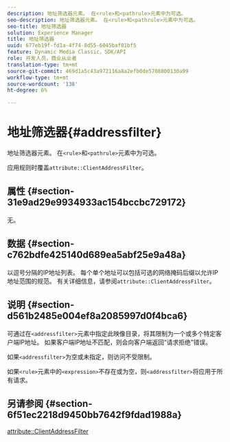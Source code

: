 ```yaml
---
description: 地址筛选器元素。 在<rule>和<pathrule>元素中为可选。
seo-description: 地址筛选器元素。 在<rule>和<pathrule>元素中为可选。
seo-title: 地址筛选器
solution: Experience Manager
title: 地址筛选器
uuid: 677eb19f-fd1a-4f74-8d55-6045baf01bf5
feature: Dynamic Media Classic，SDK/API
role: 开发人员，商业从业者
translation-type: tm+mt
source-git-commit: 469d1a5c43a972116a8a2efb0de5708800130a99
workflow-type: tm+mt
source-wordcount: '138'
ht-degree: 6%

---
```



# 地址筛选器{#addressfilter}

地址筛选器元素。 在`<rule>`和`<pathrule>`元素中为可选。

应用规则时覆盖`attribute::ClientAddressFilter`。

## 属性 {#section-31e9ad29e9934933ac154bccbc729172}

无。

## 数据 {#section-c762bdfe425140d689ea5abf25e9a48a}

以逗号分隔的IP地址列表。 每个单个地址可以包括可选的网络掩码后缀以允许IP地址范围的规范。 有关详细信息，请参阅`attribute::ClientAddressFilter`。

## 说明 {#section-d561b2485e004ef8a2085997d0f4bca6}

可通过在`<addressfilter>`元素中指定此映像目录，将其限制为一个或多个特定客户端IP地址。 如果客户端IP地址不匹配，则会向客户端返回“请求拒绝”错误。

如果`<addressfilter>`为空或未指定，则访问不受限制。

如果`<rule>`元素中的`<expression>`不存在或为空，则`<addressfilter>`将应用于所有请求。

## 另请参阅 {#section-6f51ec2218d9450bb7642f9fdad1988a}

[attribute::ClientAddressFilter](../../../../../is-api/image-catalog/image-serving-api-ref/c-image-catalog-reference/c-attributes-reference/r-clientaddressfilter.md#reference-7000c1f77b134462a1f06b733f29ba68)
